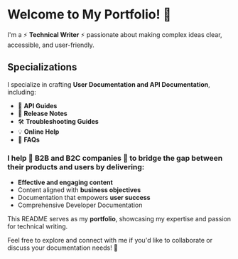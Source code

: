# Welcome to My Portfolio! 👋  

I'm a ⚡ **Technical Writer** ⚡ passionate about making complex ideas clear, accessible, and user-friendly.  

## Specializations  
I specialize in crafting **User Documentation and API Documentation**, including:  
- 📝 **API Guides**  
- 🚀 **Release Notes**  
- 🛠 **Troubleshooting Guides**  
- 💡 **Online Help**  
- 📖 **FAQs**
  
### I help 🏢 **B2B and B2C companies** 🏢 to bridge the gap between their products and users by delivering:  
- **Effective and engaging content**  
- Content aligned with **business objectives**  
- Documentation that empowers **user success**
- Comprehensive Developer Documentation  

This README serves as my **portfolio**, showcasing my expertise and passion for technical writing.  

Feel free to explore and connect with me if you'd like to collaborate or discuss your documentation needs! 🚀  

